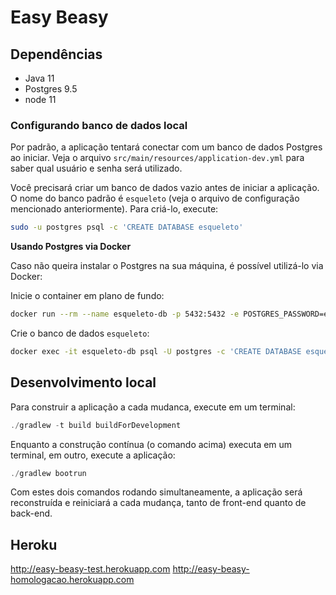 # Easy Beasy


## Dependências

- Java 11
- Postgres 9.5
- node 11

### Configurando banco de dados local

Por padrão, a aplicação tentará conectar com um banco de dados Postgres ao iniciar. Veja o arquivo `src/main/resources/application-dev.yml` para saber qual usuário e senha será utilizado. 

Você precisará criar um banco de dados vazio antes de iniciar a aplicação. O nome do banco padrão é `esqueleto` (veja o arquivo de configuração mencionado anteriormente). Para criá-lo, execute:

```bash
sudo -u postgres psql -c 'CREATE DATABASE esqueleto'
```

__Usando Postgres via Docker__

Caso não queira instalar o Postgres na sua máquina, é possível utilizá-lo via Docker:

Inicie o container em plano de fundo:

```bash
docker run --rm --name esqueleto-db -p 5432:5432 -e POSTGRES_PASSWORD=esqueleto -d postgres
```

Crie o banco de dados `esqueleto`:

```bash
docker exec -it esqueleto-db psql -U postgres -c 'CREATE DATABASE esqueleto'
```

## Desenvolvimento local

Para construir a aplicação a cada mudanca, execute em um terminal:

```java
./gradlew -t build buildForDevelopment
```

Enquanto a construção contínua (o comando acima) executa em um terminal, em outro, execute a aplicação:

```java
./gradlew bootrun
```

Com estes dois comandos rodando simultaneamente, a aplicação será reconstruída e reiniciará a cada mudança, tanto de front-end quanto de back-end.

## Heroku 
http://easy-beasy-test.herokuapp.com
http://easy-beasy-homologacao.herokuapp.com
